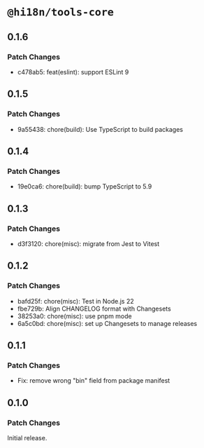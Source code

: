 # `@hi18n/tools-core`

## 0.1.6

### Patch Changes

- c478ab5: feat(eslint): support ESLint 9

## 0.1.5

### Patch Changes

- 9a55438: chore(build): Use TypeScript to build packages

## 0.1.4

### Patch Changes

- 19e0ca6: chore(build): bump TypeScript to 5.9

## 0.1.3

### Patch Changes

- d3f3120: chore(misc): migrate from Jest to Vitest

## 0.1.2

### Patch Changes

- bafd25f: chore(misc): Test in Node.js 22
- fbe729b: Align CHANGELOG format with Changesets
- 38253a0: chore(misc): use pnpm mode
- 6a5c0bd: chore(misc): set up Changesets to manage releases

## 0.1.1

### Patch Changes

- Fix: remove wrong "bin" field from package manifest

## 0.1.0

### Patch Changes

Initial release.
